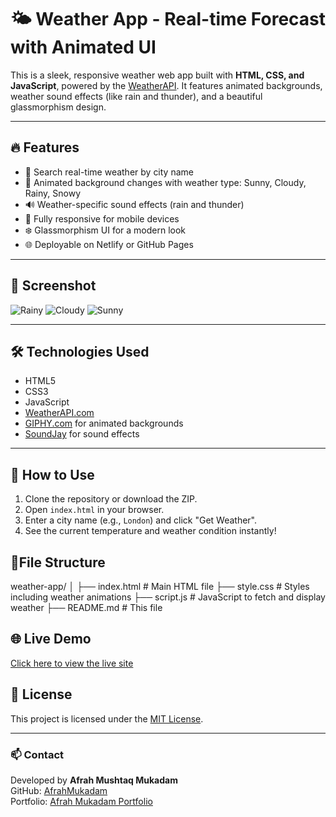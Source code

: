 # 🌤️ Weather App - Real-time Forecast with Animated UI

This is a sleek, responsive weather web app built with **HTML, CSS, and JavaScript**, powered by the [WeatherAPI](https://www.weatherapi.com). It features animated backgrounds, weather sound effects (like rain and thunder), and a beautiful glassmorphism design.

---

## 🔥 Features

- 🔎 Search real-time weather by city name
- 🌈 Animated background changes with weather type: Sunny, Cloudy, Rainy, Snowy
- 🔊 Weather-specific sound effects (rain and thunder)
- 📱 Fully responsive for mobile devices
- ❄️ Glassmorphism UI for a modern look
- 🌐 Deployable on Netlify or GitHub Pages

---

## 📸 Screenshot
![Rainy](https://github.com/user-attachments/assets/309f1786-fb8f-4f5a-977c-5bae2922f776)
![Cloudy](https://github.com/user-attachments/assets/c16756ef-70c5-4f9a-b7a4-0a9f10d3078f)
![Sunny](https://github.com/user-attachments/assets/cf70594e-f69a-4fa8-9938-b47848adff9f)

---

## 🛠️ Technologies Used

- HTML5
- CSS3 
- JavaScript
- [WeatherAPI.com](https://www.weatherapi.com)
- [GIPHY.com](https://giphy.com) for animated backgrounds
- [SoundJay](https://www.soundjay.com) for sound effects

---

## 🔧 How to Use

1. Clone the repository or download the ZIP.
2. Open `index.html` in your browser.
3. Enter a city name (e.g., `London`) and click "Get Weather".
4. See the current temperature and weather condition instantly!

## 📁File Structure
weather-app/
│
├── index.html # Main HTML file
├── style.css # Styles including weather animations
├── script.js # JavaScript to fetch and display weather
├── README.md # This file

## 🌐 Live Demo

[Click here to view the live site](https://weatherly-api.netlify.app/) <!-- Replace with your Netlify URL -->

## 📝 License

This project is licensed under the [MIT License](LICENSE).

---

### 📫 Contact

Developed by **Afrah Mushtaq Mukadam**  
GitHub: [AfrahMukadam](https://github.com/AfrahMukadam)  
Portfolio: [Afrah Mukadam Portfolio](https://afraahmukadam.wordpress.com/)
